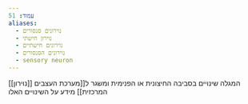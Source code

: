 ```yaml
---
עמוד: 51
aliases:
  - נוירונים סנסורים
  - נוירון חישתי
  - נוירונים חישתיים
  - נוירונים הסנסורים
  - sensory neuron
---
```

[[נוירון]] המגלה שינויים בסביבה החיצונית או הפנימית ומשגר ל[[מערכת העצבים המרכזית]] מידע על השינויים האלו